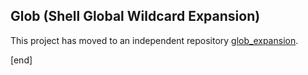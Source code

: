 ## Glob (Shell Global Wildcard Expansion)

This project has moved to an independent repository [glob_expansion](https://github.com/brannerchinese/glob_expansion).

[end]
